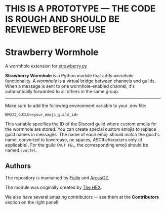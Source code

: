 # THIS IS A PROTOTYPE — THE CODE IS ROUGH AND SHOULD BE REVIEWED BEFORE USE

# Strawberry Wormhole

A wormhole extension for [strawberry.py](https://github.com/strawberry-py)

**Strawberry Wormhole** is a Python module that adds *wormhole* functionality. A *wormhole* is a virtual bridge between channels and guilds. When a message is sent to one wormhole-enabled channel, it's automatically forwarded to all others in the same group.

---

Make sure to add the following environment variable to your .env file:

```env
EMOJI_GUILD=<your_emoji_guild_id>
```

This variable specifies the ID of the Discord guild where custom emojis for the wormhole are stored. You can create special custom emojis to replace guild names in messages. The name of each emoji should match the guild's name, converted to lowercase, no spaces,    ASCII characters only (if applicable). For the guild `ČVUT FEL`, the corresponding emoji should be named `cvutfel`.

## Authors

The repository is mantained by [Fialin](https://github.com/j-fiala) and [ArcasCZ](https://github.com/ArcasCZ).

The module was originally created by [The HEX](https://github.com/hex-42-52-4f).

We also have several amazing contributors -- see them at the **Contributors** section on the right panel!
